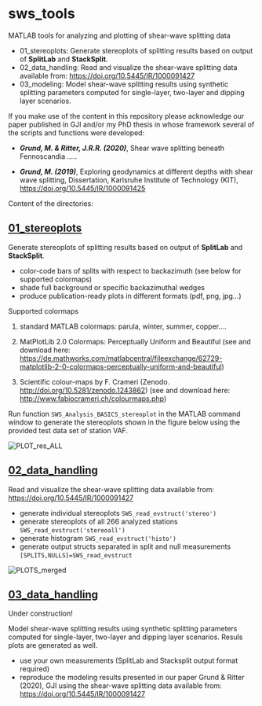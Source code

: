 # sws_tools
MATLAB tools for analyzing and plotting of shear-wave splitting data

- 01_stereoplots: Generate stereoplots of splitting results based on output of **SplitLab** and **StackSplit**.
- 02_data_handling: Read and visualize the shear-wave splitting data available from: https://doi.org/10.5445/IR/1000091427
- 03_modeling: Model shear-wave splitting results using synthetic splitting parameters computed for single-layer, two-layer and dipping layer scenarios. 

If you make use of the content in this repository please acknowledge our paper published in GJI and/or my PhD thesis in whose framework several of the scripts and functions were developed:

- **_Grund, M. & Ritter, J.R.R. (2020)_**, Shear wave splitting beneath Fennoscandia .....

- **_Grund, M. (2019)_**, Exploring geodynamics at different depths with shear wave splitting, Dissertation, Karlsruhe Institute of Technology (KIT), https://doi.org/10.5445/IR/1000091425 

Content of the directories:

## [01_stereoplots](https://github.com/michaelgrund/sws_tools/tree/master/01_stereoplots)
Generate stereoplots of splitting results based on output of **SplitLab** and **StackSplit**.

- color-code bars of splits with respect to backazimuth (see below for supported colormaps)
- shade full background or specific backazimuthal wedges
- produce publication-ready plots in different formats (pdf, png, jpg...)

Supported colormaps 
  1) standard MATLAB colormaps: parula, winter, summer, copper....

  2) MatPlotLib 2.0 Colormaps: Perceptually Uniform and Beautiful 
    (see and download here: https://de.mathworks.com/matlabcentral/fileexchange/62729-matplotlib-2-0-colormaps-perceptually-uniform-and-beautiful)

  3) Scientific colour-maps by F. Crameri (Zenodo. http://doi.org/10.5281/zenodo.1243862)
    (see and download here: http://www.fabiocrameri.ch/colourmaps.php)
    
Run function `SWS_Analysis_BASICS_stereoplot` in the MATLAB command window to generate the stereoplots shown in the figure below using the provided test data set of station VAF.    


![PLOT_res_ALL](https://user-images.githubusercontent.com/23025878/56903070-dfe03a00-6a9b-11e9-9cc0-606d9c2a4173.png)

## [02_data_handling](https://github.com/michaelgrund/sws_tools/tree/master/02_data_handling)

Read and visualize the shear-wave splitting data available from: https://doi.org/10.5445/IR/1000091427

- generate individual stereoplots `SWS_read_evstruct('stereo')` 
- generate stereoplots of all 266 analyzed stations `SWS_read_evstruct('stereoall')`
- generate histogram `SWS_read_evstruct('histo')`
- generate output structs separated in split and null measurements `[SPLITS,NULLS]=SWS_read_evstruct`

![PLOTS_merged](https://user-images.githubusercontent.com/23025878/57140316-c864c200-6db7-11e9-933b-b96c452f8349.png)

## [03_data_handling](https://github.com/michaelgrund/sws_tools/tree/master/03_modeling)

Under construction!

Model shear-wave splitting results using synthetic splitting parameters computed for single-layer, two-layer and dipping layer scenarios. Resuls plots are generated as well.

- use your own measurements (SplitLab and Stacksplit output format required)
- reproduce the modeling results presented in our paper Grund & Ritter (2020), GJI using the shear-wave splitting data available from: https://doi.org/10.5445/IR/1000091427






